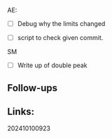 
AE:
- [ ] Debug why the limits changed
- [ ] script to check given commit. 


SM
- [ ] Write up of double peak


## Follow-ups


## Links: 



202410100923
